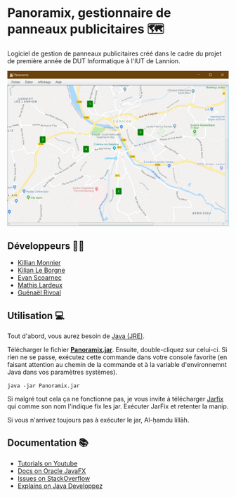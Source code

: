# Panoramix, gestionnaire de panneaux publicitaires 🗺️
Logiciel de gestion de panneaux publicitaires créé dans le cadre du projet de première année de DUT Informatique à l'IUT de Lannion.

![software preview](preview.png)

## Développeurs 👨‍💻
- [Killian Monnier](https://github.com/mauxnier)
- [Kilian Le Borgne](https://github.com/kleborgn)
- [Evan Scoarnec](https://github.com/EvanScoarnec)
- [Mathis Lardeux](https://github.com/mathislardeux)
- [Guénaël Rivoal](https://gitlab.com/Guenael.Rivoal)

## Utilisation 💻
Tout d'abord, vous aurez besoin de [Java (JRE)](https://www.java.com/fr/download/).

Télécharger le fichier **[Panoramix.jar](https://github.com/paraceltus/panoramix/blob/master/Panoramix.jar)**.
Ensuite, double-cliquez sur celui-ci. Si rien ne se passe, exécutez cette commande dans votre console favorite (en faisant attention au chemin de la commande et à la variable d'environnemnt Java dans vos paramètres systèmes).
```console
java -jar Panoramix.jar
```

Si malgré tout cela ça ne fonctionne pas, je vous invite à télécharger [Jarfix](https://johann.loefflmann.net/en/software/jarfix/index.html) qui comme son nom l'indique fix les jar. Exécuter JarFix et retenter la manip.

Si vous n'arrivez toujours pas à exécuter le jar, Al-ḥamdu lillāh.

## Documentation 📚
- [Tutorials on Youtube](https://www.youtube.com/)
- [Docs on Oracle JavaFX](https://docs.oracle.com/javase/8/javafx/api/toc.htm)
- [Issues on StackOverflow](https://stackoverflow.com/questions)
- [Explains on Java Developpez](https://java.developpez.com/)
